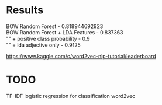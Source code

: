 Results
===============
  BOW Random Forest - 0.818944692923  
  BOW Random Forest + LDA Features - 0.837363  
  "" + positive class probability - 0.9  
  "" + lda adjective only - 0.9125  


https://www.kaggle.com/c/word2vec-nlp-tutorial/leaderboard

TODO
=============
 TF-IDF
 logistic regression for classification
 word2vec 
